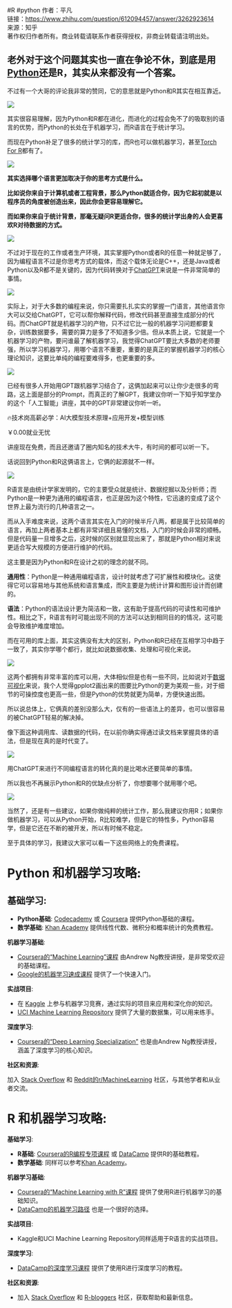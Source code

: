 #R #python 
作者：平凡  
链接：https://www.zhihu.com/question/612094457/answer/3262923614  
来源：知乎  
著作权归作者所有。商业转载请联系作者获得授权，非商业转载请注明出处。  
  

## 老外对于这个问题其实也一直在争论不休，到底是用[Python](https://zhida.zhihu.com/search?content_id=623338439&content_type=Answer&match_order=1&q=Python&zhida_source=entity)还是R，其实从来都没有一个答案。

不过有一个大哥的评论我非常的赞同，它的意思就是Python和R其实在相互靠近。

![](https://pic3.zhimg.com/80/v2-600b5fac2f66087493dde44220748ed8_720w.webp)

其实很容易理解，因为Python和R都在进化，而进化的过程会免不了的吸取别的语言的优势，而Python的长处在于机器学习，而R语言在于统计学习。

而现在Python补足了很多的统计学习的库，而R也可以做机器学习，甚至[Torch For R](https://zhida.zhihu.com/search?content_id=623338439&content_type=Answer&match_order=1&q=Torch+For+R&zhida_source=entity)都有了。

![](https://pic2.zhimg.com/80/v2-55670f97a9fd7726052921da8f80e9a1_720w.webp)

**其实选择哪个语言更加取决于你的思考方式是什么。**

**比如说你来自于计算机或者工程背景，那么Python就适合你，因为它起初就是以程序员的角度被创造出来，因此你会更容易理解它。**

**而如果你来自于统计背景，那毫无疑问R更适合你，很多的统计学出身的人会更喜欢R对待数据的方式。**

![](https://picx.zhimg.com/80/v2-75ef2f2a1e0a0ab284e320272d4d0fa9_720w.webp)

不过对于现在的工作或者生产环境，其实掌握Python或者R的任意一种就足够了，因为编程语言不过是你思考方式的载体，而这个载体无论是C++，还是Java或者Python以及R都不是关键的，因为代码转换对于[ChatGPT](https://zhida.zhihu.com/search?content_id=623338439&content_type=Answer&match_order=1&q=ChatGPT&zhida_source=entity)来说是一件非常简单的事情。

![](https://pica.zhimg.com/80/v2-36addfb32d18105e0152f262e205ba9e_720w.webp)

实际上，对于大多数的编程来说，你只需要扎扎实实的掌握一门语言，其他语言你大可以交给ChatGPT，它可以帮你解释代码，修改代码甚至直接生成部分的代码。而ChatGPT就是机器学习的产物，只不过它比一般的机器学习问题都要复杂，训练数据要多，需要的算力是多了不知道多少倍。但从本质上说，它就是一个机器学习的产物，要问谁最了解机器学习，我觉得ChatGPT要比大多数的老师要强，所以学习机器学习，用哪个语言不重要，重要的是真正的掌握机器学习的核心理论知识，这要比单纯的编程要难得多，也更重要的多。

![](https://pic4.zhimg.com/80/v2-85edabc49f1146b274dcff59e01f2733_720w.webp)

已经有很多人开始用GPT跟机器学习结合了，这俩加起来可以让你少走很多的弯路，这上面是部分的Prompt，而真正的了解GPT，我建议你听一下知乎知学堂办的这个「人工智能」讲座，其中的GPT非常建议你听一听。

🔥技术岗高薪必学：AI大模型技术原理+应用开发+模型训练

￥0.00就业无忧

讲座现在免费，而且还邀请了圈内知名的技术大牛，有时间的都可以听一下。

话说回到Python和R这俩语言上，它俩的起源就不一样。

![](https://picx.zhimg.com/80/v2-0171cfb3bb27ce8615d4c6659df6218f_720w.webp)

R语言是由统计学家发明的，它的主要受众就是统计、数据挖掘以及分析师；而Python是一种更为通用的编程语言，也正是因为这个特性，它迅速的变成了这个世界上最为流行的几种语言之一。

而从入手难度来说，这两个语言其实在入门的时候半斤八两，都是属于比较简单的语言，再加上两者基本上都有非常详细且易懂的文档，入门的时候会非常的顺畅。但是代码量一旦增多之后，这时候的区别就显现出来了，那就是Python相对来说更适合写大规模的方便进行维护的代码。

这主要是因为Python和R在设计之初的理念的就不同。

**通用性**：Python是一种通用编程语言，设计时就考虑了可扩展性和模块化。这使得它可以容易地与其他系统和语言集成，而R主要是为统计计算和图形设计而创建的。

**语法**：Python的语法设计更为简洁和一致，这有助于提高代码的可读性和可维护性。相比之下，R语言有时可能出现不同的方法可以达到相同目的的情况，这可能会导致维护难度增加。

而在可用的库上面，其实这俩没有太大的区别，Python和R已经在互相学习中趋于一致了，其实你学哪个都行，就比如说数据收集、处理和可视化来说。

![](https://pica.zhimg.com/80/v2-8b55e170d238cf69f5f9607d5be370cc_720w.webp)

这两个都拥有非常丰富的库可以用，大体相似但是也有一些不同，比如说对于[数据可视化](https://zhida.zhihu.com/search?content_id=623338439&content_type=Answer&match_order=1&q=%E6%95%B0%E6%8D%AE%E5%8F%AF%E8%A7%86%E5%8C%96&zhida_source=entity)来说，我个人觉得gpplot2画出来的图要比Python的更为美观一些，对于细节的可操控度也更高一些，但是Python的优势就更为简单，方便快速出图。

所以说总体上，它俩真的差别没那么大，仅有的一些语法上的差异，也可以很容易的被ChatGPT轻易的解决掉。

像下面这种调用库、读数据的代码，在以前你确实得通过读文档来掌握具体的语法，但是现在真的是时代变了。

![](https://pic4.zhimg.com/80/v2-0d2ad0b9230cb79c8f866491497387db_720w.webp)

用ChatGPT来进行不同编程语言的转化真的是比喝水还要简单的事情。

所以我也不再展示Python和R的优缺点分析了，你想要哪个就用哪个吧。

![](https://pica.zhimg.com/80/v2-e84e032c1b8bfbc773a14cf9cc2e7406_720w.webp)

当然了，还是有一些建议，如果你做纯粹的统计工作，那么我建议你用R；如果你做机器学习，可以从Python开始，R比较难学，但是它的特性多，Python容易学，但是它还在不断的被开发，所以有时候不稳定。

至于具体的学习，我建议大家可以看一下这些网络上的免费课程。

# Python 和机器学习攻略:

## **基础学习**:

- **Python基础**: [Codecademy](https://link.zhihu.com/?target=https%3A//www.codecademy.com/learn/learn-python-3%23fmpw4t) 或 [Coursera](https://link.zhihu.com/?target=https%3A//www.coursera.org/specializations/python%23gxj148) 提供Python基础的课程。
- **数学基础**: [Khan Academy](https://link.zhihu.com/?target=https%3A//www.khanacademy.org/%23y5s1uf) 提供线性代数、微积分和概率统计的免费教程。

**机器学习基础**:

- [Coursera的“Machine Learning”课程](https://link.zhihu.com/?target=https%3A//www.coursera.org/learn/machine-learning%2349aglz) 由Andrew Ng教授讲授，是非常受欢迎的基础课程。
- [Google的机器学习速成课程](https://link.zhihu.com/?target=https%3A//developers.google.com/machine-learning/crash-course%2398c152) 提供了一个快速入门。

**实战项目**:

- 在 [Kaggle](https://link.zhihu.com/?target=https%3A//www.kaggle.com/%237oqqdn) 上参与机器学习竞赛，通过实际的项目来应用和深化你的知识。
- [UCI Machine Learning Repository](https://link.zhihu.com/?target=https%3A//archive.ics.uci.edu/ml/index.php%23cqqxhc) 提供了大量的数据集，可以用来练手。

**深度学习**:

- [Coursera的“Deep Learning Specialization”](https://link.zhihu.com/?target=https%3A//www.coursera.org/specializations/deep-learning%23ewv2mc) 也是由Andrew Ng教授讲授，涵盖了深度学习的核心知识。

**社区和资源**:

加入 [Stack Overflow](https://link.zhihu.com/?target=https%3A//stackoverflow.com/%23ex7nz5) 和 [Reddit的r/MachineLearning](https://link.zhihu.com/?target=https%3A//www.reddit.com/r/MachineLearning/%23xzrelr) 社区，与其他学者和从业者交流。

  
# **R 和机器学习攻略:**

**基础学习**:

- **R基础**: [Coursera的R编程专项课程](https://link.zhihu.com/?target=https%3A//www.coursera.org/specializations/r%23l28wp6) 或 [DataCamp](https://link.zhihu.com/?target=https%3A//www.datacamp.com/courses/free-introduction-to-r%23ksm7xr) 提供R的基础教程。
- **数学基础**: 同样可以参考[Khan Academy](https://link.zhihu.com/?target=https%3A//www.khanacademy.org/%231ml7go)。

**机器学习基础**:

- [Coursera的“Machine Learning with R”课程](https://link.zhihu.com/?target=https%3A//www.coursera.org/learn/machine-learning-with-r%2364u9is) 提供了使用R进行机器学习的基础知识。
- [DataCamp的机器学习路径](https://link.zhihu.com/?target=https%3A//www.datacamp.com/tracks/machine-learning-r%23lre8lj) 也是一个很好的选择。

**实战项目**:

- Kaggle和UCI Machine Learning Repository同样适用于R语言的实战项目。

**深度学习**:

- [DataCamp的深度学习课程](https://link.zhihu.com/?target=https%3A//www.datacamp.com/courses/deep-learning-in-r%23l9qumb) 提供了使用R进行深度学习的教程。

**社区和资源**:

- 加入 [Stack Overflow](https://link.zhihu.com/?target=https%3A//stackoverflow.com/questions/tagged/r%235apfkd) 和 [R-bloggers](https://link.zhihu.com/?target=https%3A//www.r-bloggers.com/%23wd2zww) 社区，获取帮助和最新信息。